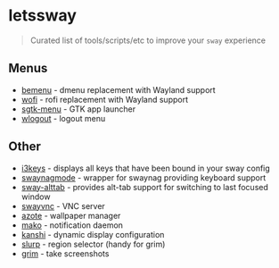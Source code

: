 # letssway
> Curated list of tools/scripts/etc to improve your `sway` experience

## Menus

- [bemenu](https://github.com/Cloudef/bemenu) - dmenu replacement with Wayland support
- [wofi](https://hg.sr.ht/~scoopta/wofi) - rofi replacement with Wayland support
- [sgtk-menu](https://github.com/nwg-piotr/sgtk-menu) - GTK app launcher
- [wlogout](https://github.com/ArtsyMacaw/wlogout) - logout menu

## Other

- [i3keys](https://github.com/RasmusLindroth/i3keys) - displays all keys that have been bound in your sway config
- [swaynagmode](https://github.com/b0o/swaynagmode) - wrapper for swaynag providing keyboard support
- [sway-alttab](https://github.com/reisub0/sway-alttab) - provides alt-tab support for switching to last focused window
- [swayvnc](https://github.com/any1/wayvnc) - VNC server
- [azote](https://github.com/nwg-piotr/azote) - wallpaper manager
- [mako](https://github.com/emersion/mako) - notification daemon
- [kanshi](https://github.com/emersion/kanshi) - dynamic display configuration
- [slurp](https://github.com/emersion/slurp) - region selector (handy for grim)
- [grim](https://github.com/emersion/grim) - take screenshots
